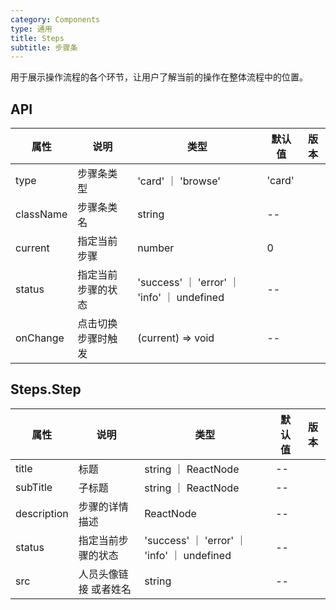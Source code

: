 ```yaml
---
category: Components
type: 通用
title: Steps
subtitle: 步骤条
---
```


用于展示操作流程的各个环节，让用户了解当前的操作在整体流程中的位置。

## API

| 属性 | 说明 | 类型 | 默认值 | 版本 |
| --- | --- | --- | --- | --- |
|type| 步骤条类型| 'card' ｜ 'browse' | 'card'| |
|className|步骤条类名| string |--| |
|current|指定当前步骤|number| 0| |
|status|指定当前步骤的状态|'success' ｜ 'error' ｜ 'info' ｜ undefined|--| |
|onChange|点击切换步骤时触发|(current) => void| --| |


## Steps.Step 

| 属性 | 说明 | 类型 | 默认值 | 版本 |
| --- | --- | --- | --- | --- |
|title|标题| string ｜ ReactNode|--| |
|subTitle|子标题| string ｜ ReactNode | --| |
|description|步骤的详情描述| ReactNode|--| |
|status| 指定当前步骤的状态|'success' ｜ 'error' ｜ 'info' ｜ undefined|--| |
|src| 人员头像链接 或者姓名 | string | --| |